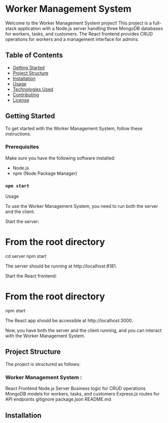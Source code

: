 # Worker Management System

Welcome to the Worker Management System project! This project is a full-stack application with a Node.js server handling three MongoDB databases for workers, tasks, and customers. The React frontend provides CRUD operations for workers and a management interface for admins.

## Table of Contents

- [Getting Started](#getting-started)
- [Project Structure](#project-structure)
- [Installation](#installation)
- [Usage](#usage)
- [Technologies Used](#technologies-used)
- [Contributing](#contributing)
- [License](#license)

## Getting Started

To get started with the Worker Management System, follow these instructions.

### Prerequisites

Make sure you have the following software installed:

- Node.js
- npm (Node Package Manager)

### `npm start`

Usage

To use the Worker Management System, you need to run both the server and the client.

Start the server:

# From the root directory

cd server
npm start

The server should be running at http://localhost:8181.

Start the React frontend:

# From the root directory

npm start

The React app should be accessible at http://localhost:3000.

Now, you have both the server and the client running, and you can interact with the Worker Management System.

## Project Structure

The project is structured as follows:

### Worker Management System :

React Frontend
Node.js Server
Business logic for CRUD operations
MongoDB models for workers, tasks, and customers
Express.js routes for API endpoints
gitignore
package.json
README.md

## Installation
